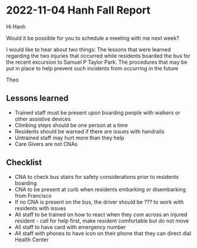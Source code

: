 
# 2022-11-04 Hanh Fall Report

Hi Hanh

Would it be possible for you to schedule a meeting with me next week?

I would like to hear about two things:
The lessons that were learned regarding the two injuries that occurred while residents boarded the bus for the recent excursion to Samuel P Taylor Park.
The procedures that may be put in place to help prevent such incidents from occurring in the future

Theo

## Lessons learned

* Trained staff must be present upon boarding people with walkers or other assistive devices
* Climbing steps should be one person at a time
* Residents should be warned if there are issues with handrails
* Untrained staff may hurt more than they help
* Care Givers are not CNAs

## Checklist

* CNA to check bus stairs for safety considerations prior to residents boarding
* CNA to be present at curb when residents embarking or disembarking from Francisco
* If no CNA is present on the bus, the driver should be ??? to work with residents with issues
* All staff to be trained on how to react when they com across an injured resident - call for help first, make resident comfortable but do not move
* All staff to have card with emergency number
* All staff with phones to have icon on their phone that they can direct dial Health Center


